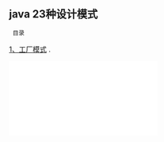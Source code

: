 ## java 23种设计模式
```markdown
 目录
```
[1、工厂模式](https://github.com/xiongzhenggang/xiongzhenggang.github.io/edit/master/java23种设计模式/Factory_Method.md) .

![1、工厂模式](/java23种设计模式/Factory_Method.md)
